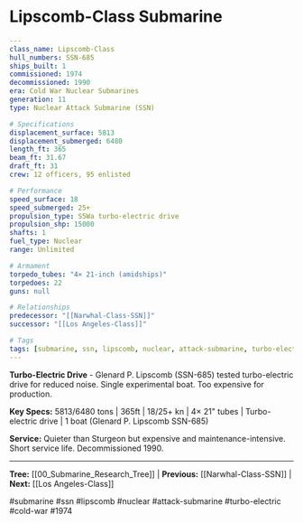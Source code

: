 # Lipscomb-Class Submarine

```yaml
---
class_name: Lipscomb-Class
hull_numbers: SSN-685
ships_built: 1
commissioned: 1974
decommissioned: 1990
era: Cold War Nuclear Submarines
generation: 11
type: Nuclear Attack Submarine (SSN)

# Specifications
displacement_surface: 5813
displacement_submerged: 6480
length_ft: 365
beam_ft: 31.67
draft_ft: 31
crew: 12 officers, 95 enlisted

# Performance
speed_surface: 18
speed_submerged: 25+
propulsion_type: S5Wa turbo-electric drive
propulsion_shp: 15000
shafts: 1
fuel_type: Nuclear
range: Unlimited

# Armament
torpedo_tubes: "4× 21-inch (amidships)"
torpedoes: 22
guns: null

# Relationships
predecessor: "[[Narwhal-Class-SSN]]"
successor: "[[Los Angeles-Class]]"

# Tags
tags: [submarine, ssn, lipscomb, nuclear, attack-submarine, turbo-electric, cold-war, 1974]
---
```

**Turbo-Electric Drive** - Glenard P. Lipscomb (SSN-685) tested turbo-electric drive for reduced noise. Single experimental boat. Too expensive for production.

**Key Specs:** 5813/6480 tons | 365ft | 18/25+ kn | 4× 21" tubes | Turbo-electric drive | 1 boat (Glenard P. Lipscomb SSN-685)

**Service:** Quieter than Sturgeon but expensive and maintenance-intensive. Short service life. Decommissioned 1990.

---
**Tree:** [[00_Submarine_Research_Tree]] | **Previous:** [[Narwhal-Class-SSN]] | **Next:** [[Los Angeles-Class]]

#submarine #ssn #lipscomb #nuclear #attack-submarine #turbo-electric #cold-war #1974
